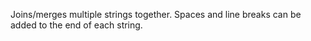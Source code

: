 Joins/merges multiple strings together.
Spaces and line breaks can be added to the end of each string.